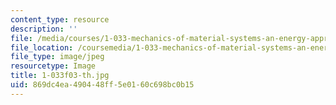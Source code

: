 ```yaml
---
content_type: resource
description: ''
file: /media/courses/1-033-mechanics-of-material-systems-an-energy-approach-fall-2003/869dc4ea490448ff5e0160c698bc0b15_1-033f03-th.jpg
file_location: /coursemedia/1-033-mechanics-of-material-systems-an-energy-approach-fall-2003/869dc4ea490448ff5e0160c698bc0b15_1-033f03-th.jpg
file_type: image/jpeg
resourcetype: Image
title: 1-033f03-th.jpg
uid: 869dc4ea-4904-48ff-5e01-60c698bc0b15
---
```

